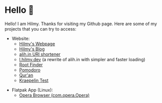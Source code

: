 # Hello 👋

<!--
**mnaufalhilmym/mnaufalhilmym** is a ✨ _special_ ✨ repository because its `README.md` (this file) appears on your GitHub profile.

Here are some ideas to get you started:

- 🔭 I’m currently working on ...
- 🌱 I’m currently learning ...
- 👯 I’m looking to collaborate on ...
- 🤔 I’m looking for help with ...
- 💬 Ask me about ...
- 📫 How to reach me: ...
- 😄 Pronouns: ...
- ⚡ Fun fact: ...
-->

Hello! I am Hilmy. Thanks for visiting my Github page. Here are some of my projects that you can try to access:
- Website:
  - [Hilmy's Webpage](https://hilmy.dev)
  - [Hilmy's Blog](https://blog.hilmy.dev)
  - [alih.in URI shortener](https://alih.in)
  - [l.hilmy.dev](https://l.hilmy.dev) (a rewrite of alih.in with simpler and faster loading)
  - [Root Finder](https://root-finder.hilmy.dev)
  - [Pomodoro](https://pomodoro.hilmy.dev)
  - [Qur'an](https://quran.hilmy.dev)
  - [Kraepelin Test](https://kraepelin.hilmy.dev)

<!--
by collaboration:
- [Technocorner](https://2022.technocorner.id)
- [Festival Gadjah Mada 2021](https://fgm-preview.vercel.app)
- [Porsenigama UGM 2021](https://porsenigama-2021-fastpreview.vercel.app/)
-->

- Flatpak App (Linux):
  - [Opera Browser (com.opera.Opera)](https://github.com/mnaufalhilmym/com.opera.Opera)
